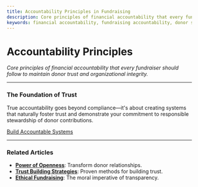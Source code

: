```yaml
---
title: Accountability Principles in Fundraising
description: Core principles of financial accountability that every fundraiser should follow. Learn proven methods for maintaining donor trust through responsible stewardship.
keywords: financial accountability, fundraising accountability, donor stewardship, transparent accounting, accountability principles
---
```


# Accountability Principles

*Core principles of financial accountability that every fundraiser should follow to maintain donor trust and organizational integrity.*

---

### The Foundation of Trust

True accountability goes beyond compliance—it's about creating systems that naturally foster trust and demonstrate your commitment to responsible stewardship of donor contributions.

[Build Accountable Systems](/onboarding/?step=1)

---

### Related Articles

*   [**Power of Openness**](./power-of-openness.html): Transform donor relationships.
*   [**Trust Building Strategies**](./trust-building.html): Proven methods for building trust.
*   [**Ethical Fundraising**](./ethical-fundraising.html): The moral imperative of transparency.
